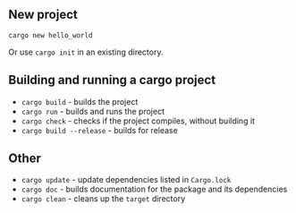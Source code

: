 ## New project

`cargo new hello_world`

Or use `cargo init` in an existing directory.

## Building and running a cargo project

- `cargo build` - builds the project
- `cargo run` - builds and runs the project
- `cargo check` - checks if the project compiles, without building it
- `cargo build --release` - builds for release

## Other

- `cargo update` - update dependencies listed in `Cargo.lock`
- `cargo doc` - builds documentation for the package and its dependencies
- `cargo clean` - cleans up the `target` directory
